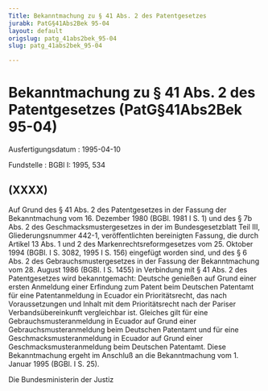 ```yaml
---
Title: Bekanntmachung zu § 41 Abs. 2 des Patentgesetzes
jurabk: PatG§41Abs2Bek 95-04
layout: default
origslug: patg_41abs2bek_95-04
slug: patg_41abs2bek_95-04

---
```


# Bekanntmachung zu § 41 Abs. 2 des Patentgesetzes (PatG§41Abs2Bek 95-04)

Ausfertigungsdatum
:   1995-04-10

Fundstelle
:   BGBl I: 1995, 534



## (XXXX)

Auf Grund des § 41 Abs. 2 des Patentgesetzes in der Fassung der Bekanntmachung vom 16. Dezember 1980 (BGBl. 1981 I S. 1) und des § 7b Abs. 2 des Geschmacksmustergesetzes in der im Bundesgesetzblatt Teil III, Gliederungsnummer 442-1, veröffentlichten bereinigten Fassung, die durch Artikel 13 Abs. 1 und 2 des Markenrechtsreformgesetzes vom 25. Oktober 1994 (BGBl. I S. 3082, 1995 I S. 156) eingefügt worden sind, und des § 6 Abs. 2 des Gebrauchsmustergesetzes in der Fassung der Bekanntmachung vom 28. August 1986 (BGBl. I S. 1455) in Verbindung mit § 41 Abs. 2 des Patentgesetzes wird bekanntgemacht:
Deutsche genießen auf Grund einer ersten Anmeldung einer Erfindung zum Patent beim Deutschen Patentamt für eine Patentanmeldung in Ecuador ein Prioritätsrecht, das nach Voraussetzungen und Inhalt mit dem Prioritätsrecht nach der Pariser Verbandsübereinkunft vergleichbar ist.
Gleiches gilt für eine Gebrauchsmusteranmeldung in Ecuador auf Grund einer Gebrauchsmusteranmeldung beim Deutschen Patentamt und für eine Geschmacksmusteranmeldung in Ecuador auf Grund einer Geschmacksmusteranmeldung beim Deutschen Patentamt.
Diese Bekanntmachung ergeht im Anschluß an die Bekanntmachung vom 1. Januar 1995 (BGBl. I S. 25).

Die Bundesministerin der Justiz

